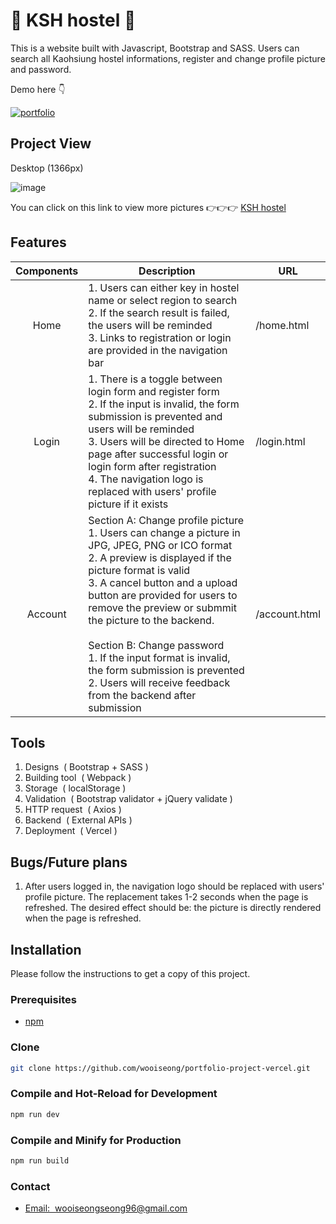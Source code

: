 # :house_with_garden: KSH hostel :house_with_garden:	

This is a website built with Javascript, Bootstrap and SASS. Users can search all Kaohsiung hostel informations, register and change profile picture and password. 

Demo here :point_down: <p></p>
<a href="https://ksh-project-vercel-1.vercel.app//"><img src="https://img.shields.io/badge/link-KSH.hostel-1?style=flat&logoColor=red&labelColor=%237B7B7B&color=%23FFDA6A" alt="portfolio"></a>

## Project View
Desktop (1366px)

![image](https://i.ibb.co/1Xyx46B/1-header-before-Login.png)

You can click on this link to view more pictures :point_right::point_right::point_right: 
<a href="https://drive.google.com/drive/folders/16bUqu92zvwPCL3W7V19hLtldLZySoecc?usp=drive_link">KSH hostel</a>

## Features
|          Components               | Description                                                  | URL                  |
| :--------------------------: | ------------------------------------------------------------ | -------------------- |
|    Home    | 1. Users can either key in hostel name or select region to search <br>2. If the search result is failed, the users will be reminded <br>3. Links to registration or login are provided in the navigation bar  | /home.html      |
|      Login       | 1. There is a toggle between login form and register form  <br>2. If the input is invalid, the form submission is prevented and users will be reminded <br>3. Users will be directed to Home page after successful login or login form after registration <br>4. The navigation logo is replaced with users' profile picture if it exists | /login.html         |
|      Account        | Section A: Change profile picture<br> 1. Users can change a picture in JPG, JPEG, PNG or ICO format <br> 2. A preview is displayed if the picture format is valid<br> 3. A cancel button and a upload button are provided for users to remove the preview or submmit the picture to the backend.   <br><br> Section B: Change password<br> 1. If the input format is invalid, the form submission is prevented<br> 2. Users will receive feedback from the backend after submission  | /account.html         |



## Tools
1. Designs&nbsp; (&nbsp;Bootstrap + SASS&nbsp;)
2. Building tool&nbsp; (&nbsp;Webpack&nbsp;)
3. Storage&nbsp; (&nbsp;localStorage&nbsp;)
4. Validation&nbsp; (&nbsp;Bootstrap validator + jQuery validate&nbsp;)
5. HTTP request&nbsp; (&nbsp;Axios&nbsp;)
6. Backend&nbsp; (&nbsp;External APIs&nbsp;)
7. Deployment&nbsp; (&nbsp;Vercel&nbsp;)

## Bugs/Future plans
1. After users logged in, the navigation logo should be replaced with users' profile picture. The replacement takes 1-2 seconds when the page is refreshed. The desired effect should be: the picture is directly rendered when the page is refreshed.    

## Installation
Please follow the instructions to get a copy of this project.

### Prerequisites
 * <a href="https://docs.npmjs.com/downloading-and-installing-node-js-and-npm">npm</a> 

### Clone
```sh
git clone https://github.com/wooiseong/portfolio-project-vercel.git
```

### Compile and Hot-Reload for Development

```sh
npm run dev
```

### Compile and Minify for Production

```sh
npm run build
```

### Contact
* <a href= "mailto:wooiseongseong96@gmail.com">Email:  &nbsp;wooiseongseong96@gmail.com</a>
